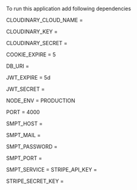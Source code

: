 To run this application add following dependencies

CLOUDINARY_CLOUD_NAME =

CLOUDINARY_KEY =

CLOUDINARY_SECRET =

COOKIE_EXPIRE = 5

DB_URI =

JWT_EXPIRE = 5d

JWT_SECRET =

NODE_ENV = PRODUCTION

PORT = 4000

SMPT_HOST =

SMPT_MAIL =

SMPT_PASSWORD =

SMPT_PORT =

SMPT_SERVICE =
STRIPE_API_KEY =

STRIPE_SECRET_KEY =
